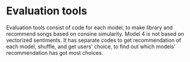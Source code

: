 # Evaluation tools

Evaluation tools consist of code for each model, to make library and recommend songs based on consine simularity. Model 4 is not based on vectorized sentiments. It has separate codes to get recommendation of each model, shuffle, and get users' choice, to find out which models' recommendation has got most choices.
